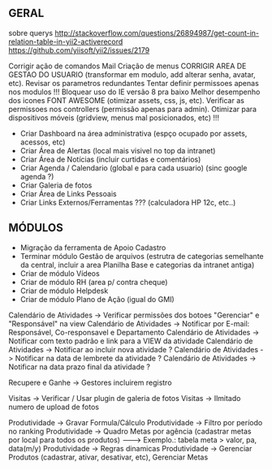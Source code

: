GERAL
--------------------

sobre querys
http://stackoverflow.com/questions/26894987/get-count-in-relation-table-in-yii2-activerecord
https://github.com/yiisoft/yii2/issues/2179

Corrigir ação de comandos Mail
Criação de menus
CORRIGIR AREA DE GESTAO DO USUARIO (transformar em modulo, add alterar senha, avatar, etc).
Revisar os parametros redundantes
Tentar definir permissoes apenas nos modulos !!!
Bloquear uso do IE versão 8 pra baixo
Melhor desempenho dos icones FONT AWESOME (otimizar assets, css, js, etc).
Verificar as permissoes nos controllers (permissão apenas para admin).
Otimizar para dispositivos móveis (gridview, menus mal posicionados, etc) !!!

- Criar Dashboard na área administrativa (espço ocupado por assets, acessos, etc)
- Criar Área de Alertas (local mais visivel no top da intranet)
- Criar Área de Notícias (incluir curtidas e comentários)
- Criar Agenda / Calendario (global e para cada usuario) (sinc google agenda ?)
- Criar Galeria de fotos
- Criar Área de Links Pessoais
- Criar Links Externos/Ferramentas ??? (calculadora HP 12c, etc..)

MÓDULOS
--------------------
- Migração da ferramenta de Apoio Cadastro
- Terminar módulo Gestão de arquivos (estrutra de categorias semelhante da central, incluir a area Planilha Base e categorias da intranet antiga)
- Criar de módulo Vídeos
- Criar de módulo RH (area p/ contra cheque)
- Criar de módulo Helpdesk
- Criar de módulo Plano de Ação (igual do GMI) 

Calendário de Atividades -> Verificar permissões dos botoes "Gerenciar" e "Responsável" na view
Calendário de Atividades -> Notificar por E-mail: Responsável, Co-responsavel e Departamento
Calendário de Atividades -> Notificar com texto padrão e link para a VIEW da atividade
Calendário de Atividades -> Notificar ao incluir nova atividade ?
Calendário de Atividades -> Notificar na data de lembrete da atividade ?
Calendário de Atividades -> Notificar na data prazo final da atividade ?

Recupere e Ganhe -> Gestores incluirem registro

Visitas -> Verificar / Usar plugin de galeria de fotos
Visitas -> Ilmitado numero de upload de fotos

Produtividade -> Gravar Formula/Cálculo
Produtividade -> Filtro por período no ranking
Produtividade -> Quadro Metas por agência (cadastrar metas por local para todos os produtos)
  ---> Exemplo.: tabela meta > valor, pa, data(m/y)
Produtividade -> Regras dinamicas
Produtividade -> Gerenciar Produtos (cadastrar, ativar, desativar, etc), Gerenciar Metas
